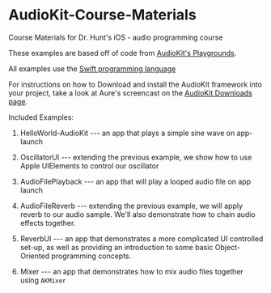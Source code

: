 # AudioKit-Course-Materials
Course Materials for Dr. Hunt's iOS - audio programming course

These examples are based off of code from [AudioKit's Playgrounds](audiokit.io/playgrounds/).

All examples use the [Swift programming language](https://developer.apple.com/swift/)

For instructions on how to Download and install the AudioKit framework into your project, take a 
look at Aure's screencast on the [AudioKit Downloads page](http://audiokit.io/downloads/).

Included Examples:

1) HelloWorld-AudioKit --- an app that plays a simple sine wave on app-launch

2) OscillatorUI --- extending the previous example, we show how to use Apple UIElements to 
control our oscillator

3) AudioFilePlayback --- an app that will play a looped audio file on app launch

4) AudioFileReverb --- extending the previous example, we will apply reverb to our audio sample. 
We'll also demonstrate how to chain audio effects together. 

5) ReverbUI --- an app that demonstrates a more complicated UI controlled set-up, as well as 
providing an introduction to some basic Object-Oriented programming concepts. 

6) Mixer --- an app that demonstrates how to mix audio files together using `AKMixer`